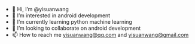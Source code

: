 - 👋 Hi, I’m @yisuanwang
- 👀 I’m interested in android development
- 🌱 I’m currently learning python machine learning
- 💞️ I’m looking to collaborate on android development
- 📫 How to reach me yisuanwang@qq.com and yisuanwang@gmail.com

<!---
yisuanwang/yisuanwang is a ✨ special ✨ repository because its `README.md` (this file) appears on your GitHub profile.
You can click the Preview link to take a look at your changes.
--->
